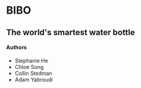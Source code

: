 BIBO
====

The world's smartest water bottle
---------------------------------

#### Authors
* Stephanie He
* Chloe Song
* Collin Stedman
* Adam Yabroudi
